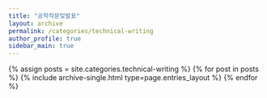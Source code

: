 ```yaml
---
title: "공학작문및발표"
layout: archive
permalink: /categories/technical-writing
author_profile: true
sidebar_main: true
---
```



{% assign posts = site.categories.technical-writing %}
{% for post in posts %} {% include archive-single.html type=page.entries_layout %} {% endfor %}